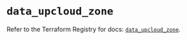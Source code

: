 # `data_upcloud_zone`

Refer to the Terraform Registry for docs: [`data_upcloud_zone`](https://registry.terraform.io/providers/upcloudltd/upcloud/5.22.0/docs/data-sources/zone).
